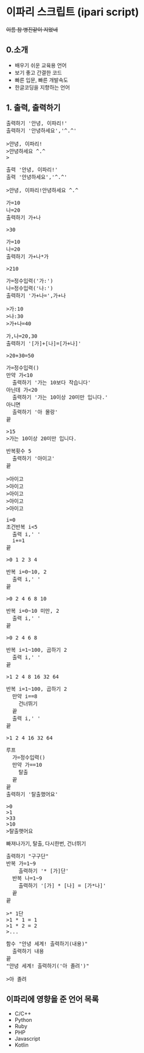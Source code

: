 # 이파리 스크립트 (ipari script)

<strike>이름 참 병진같이 지었네</strike>
## 0.소개
* 배우기 쉬운 교육용 언어
* 보기 좋고 간결한 코드
* 빠른 입문, 빠른 개발속도
* 한글코딩을 지향하는 언어
## 1. 출력, 출력하기
<pre>
출력하기 '안녕, 이파리!'
출력하기 '안녕하세요','^.^'

>안녕, 이파리!
>안녕하세요 ^.^
>
</pre>

<pre>
출력 '안녕, 이파리!'
출력 '안녕하세요','^.^'

>안녕, 이파리!안녕하세요 ^.^
</pre>

<pre>
가=10
나=20
출력하기 가+나

>30
</pre>

<pre>
가=10
나=20
출력하기 가+나*가

>210
</pre>

<pre>
가=정수입력('가:')
나=정수입력('나:')
출력하기 '가+나=',가+나

>가:10
>나:30
>가+나=40
</pre>

<pre>
가,나=20,30
출력하기 '[가]+[나]=[가+나]'

>20+30=50
</pre>

<pre>
가=정수입력()
만약 가<10
  출력하기 '가는 10보다 작습니다'
아닌데 가<20
  출력하기 '가는 10이상 20미만 입니다.'
아니면
  출력하기 '아 몰랑'
끝

>15
>가는 10이상 20미만 입니다.
</pre>

<pre>
반복횟수 5
  출력하기 '아이고'
끝

>아이고
>아이고
>아이고
>아이고
>아이고
</pre>

<pre>
i=0
조건반복 i<5
  출력 i,' '
  i+=1
끝

>0 1 2 3 4
</pre>

<pre>
반복 i=0~10, 2
  출력 i,' '
끝

>0 2 4 6 8 10
</pre>

<pre>
반복 i=0~10 미만, 2
  출력 i,' '
끝

>0 2 4 6 8
</pre>

<pre>
반복 i=1~100, 곱하기 2
  출력 i,' '
끝

>1 2 4 8 16 32 64
</pre>

<pre>
반복 i=1~100, 곱하기 2
  만약 i==8
    건너뛰기
  끝
  출력 i,' '
끝

>1 2 4 16 32 64
</pre>

<pre>
루프
  가=정수입력()
  만약 가==10
    탈출
  끝
끝
출력하기 '탈출했어요'

>0
>1
>33
>10
>탈출햇어요
</pre>

빠져나가기, 탈출, 다시한번, 건너뛰기

<pre>
출력하기 "구구단"
반복 가=1~9
    출력하기 '* [가]단'
  반복 나=1~9
    출력하기 '[가] * [나] = [가*나]'
  끝
끝

>* 1단
>1 * 1 = 1
>1 * 2 = 2
>...
</pre>

<pre>
함수 "안녕 세계! 출력하기(내용)"
  출력하기 내용
끝
"안녕 세계! 출력하기('아 졸려')"

>아 졸려
</pre>

## 이파리에 영향을 준 언어 목록
* C/C++
* Python
* Ruby
* PHP
* Javascript
* Kotlin
